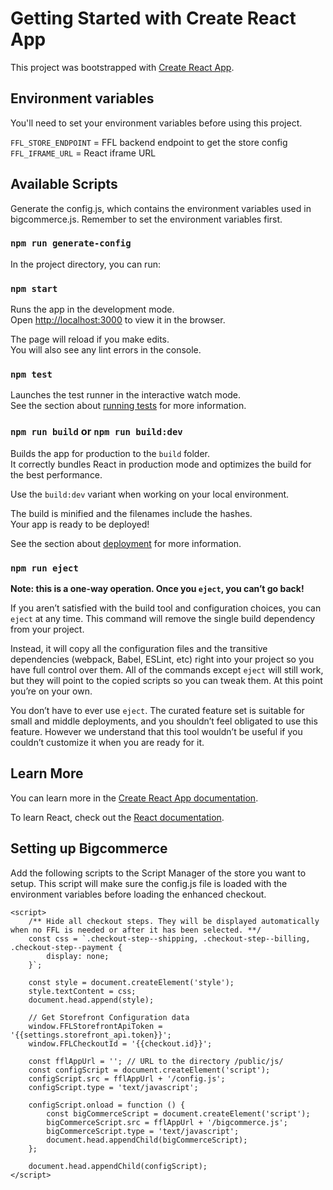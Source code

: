 # Getting Started with Create React App

This project was bootstrapped with [Create React App](https://github.com/facebook/create-react-app).

## Environment variables

You'll need to set your environment variables before using this project.

`FFL_STORE_ENDPOINT` = FFL backend endpoint to get the store config
`FFL_IFRAME_URL` = React iframe URL

## Available Scripts

Generate the config.js, which contains the environment variables used in bigcommerce.js. Remember to set the environment variables first.

### `npm run generate-config`

In the project directory, you can run:

### `npm start`

Runs the app in the development mode.\
Open [http://localhost:3000](http://localhost:3000) to view it in the browser.

The page will reload if you make edits.\
You will also see any lint errors in the console.

### `npm test`

Launches the test runner in the interactive watch mode.\
See the section about [running tests](https://facebook.github.io/create-react-app/docs/running-tests) for more information.

### `npm run build` or `npm run build:dev`

Builds the app for production to the `build` folder.\
It correctly bundles React in production mode and optimizes the build for the best performance.

Use the `build:dev` variant when working on your local environment.

The build is minified and the filenames include the hashes.\
Your app is ready to be deployed!

See the section about [deployment](https://facebook.github.io/create-react-app/docs/deployment) for more information.

### `npm run eject`

**Note: this is a one-way operation. Once you `eject`, you can’t go back!**

If you aren’t satisfied with the build tool and configuration choices, you can `eject` at any time. This command will remove the single build dependency from your project.

Instead, it will copy all the configuration files and the transitive dependencies (webpack, Babel, ESLint, etc) right into your project so you have full control over them. All of the commands except `eject` will still work, but they will point to the copied scripts so you can tweak them. At this point you’re on your own.

You don’t have to ever use `eject`. The curated feature set is suitable for small and middle deployments, and you shouldn’t feel obligated to use this feature. However we understand that this tool wouldn’t be useful if you couldn’t customize it when you are ready for it.

## Learn More

You can learn more in the [Create React App documentation](https://facebook.github.io/create-react-app/docs/getting-started).

To learn React, check out the [React documentation](https://reactjs.org/).

## Setting up Bigcommerce

Add the following scripts to the Script Manager of the store you want to setup. This script will make sure the config.js
file is loaded with the environment variables before loading the enhanced checkout.

```
<script>
    /** Hide all checkout steps. They will be displayed automatically when no FFL is needed or after it has been selected. **/
    const css = `.checkout-step--shipping, .checkout-step--billing, .checkout-step--payment {
        display: none;
    }`;
    
    const style = document.createElement('style');
    style.textContent = css;
    document.head.append(style);
    
    // Get Storefront Configuration data
    window.FFLStorefrontApiToken = '{{settings.storefront_api.token}}';
    window.FFLCheckoutId = '{{checkout.id}}';
    
    const fflAppUrl = ''; // URL to the directory /public/js/ 
    const configScript = document.createElement('script');
    configScript.src = fflAppUrl + '/config.js';
    configScript.type = 'text/javascript';

    configScript.onload = function () {
        const bigCommerceScript = document.createElement('script');
        bigCommerceScript.src = fflAppUrl + '/bigcommerce.js';
        bigCommerceScript.type = 'text/javascript';
        document.head.appendChild(bigCommerceScript);
    };

    document.head.appendChild(configScript);
</script>
```
